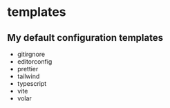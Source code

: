 # templates

## My default configuration templates

* gitirgnore
* editorconfig
* prettier
* tailwind
* typescript
* vite
* volar

